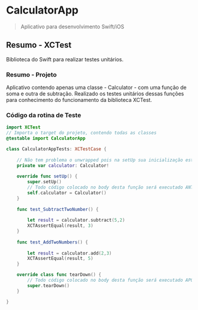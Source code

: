 # CalculatorApp
> Aplicativo para desenvolvimento Swift/iOS

## Resumo - XCTest

Biblioteca do Swift para realizar testes unitários.

### Resumo - Projeto

Aplicativo contendo apenas uma classe - Calculator - com uma função de soma e outra de subtração. Realizado os testes unitários dessas funções para conhecimento do funcionamento da biblioteca XCTest.

### Código da rotina de Teste

```swift
import XCTest
// Importa o target do projeto, contendo todas as classes
@testable import CalculatorApp

class CalculatorAppTests: XCTestCase {
    
    // Não tem problema o unwrapped pois na setUp sua inicialização esta garantida
    private var calculator: Calculator!
    
    override func setUp() {
        super.setUp()
        // Todo código colocado no body desta função será executado ANTES de cada teste.
        self.calculator = Calculator()
    }
    
    func test_SubtractTwoNumber() {
        
        let result = calculator.subtract(5,2)
        XCTAssertEqual(result, 3)
    }
    
    func test_AddTwoNumbers() {
        
        let result = calculator.add(2,3)
        XCTAssertEqual(result, 5)
    }

    override class func tearDown() {
        // Todo código colocado no body desta função será executado APÓS cada teste.
        super.tearDown()
    }

}
```
